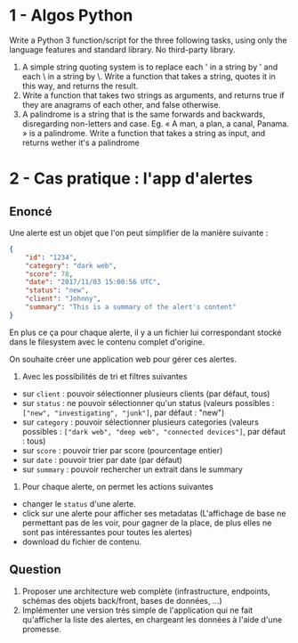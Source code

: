 # 1 - Algos Python

Write a Python 3 function/script for the three following tasks, using only the language features and standard library. No third-party library.

1. A simple string quoting system is to replace each ' in a string by \' and each \ in a string by \\. Write a function that takes a string, quotes it in this way, and returns the result.
1. Write a function that takes two strings as arguments, and returns true if they are anagrams of each other, and false otherwise.
1. A palindrome is a string that is the same forwards and backwards, disregarding non-letters and case. Eg. « A man, a plan, a canal, Panama. » is a palindrome. Write a function that takes a string as input, and returns wether it's a palindrome

# 2 - Cas pratique : l'app d'alertes

## Enoncé

Une alerte est un objet que l'on peut simplifier de la manière suivante :

```json
{
    "id": "1234",
    "category": "dark web",
    "score": 78,
    "date": "2017/11/03 15:00:56 UTC",
    "status": "new",
    "client": "Johnny",
    "summary": "This is a summary of the alert's content"
}
```


En plus ce ça pour chaque alerte, il y a un fichier lui correspondant stocké dans le filesystem avec le contenu complet d'origine. 

On souhaite créer une application web pour gérer ces alertes.

1. Avec les possibilités de tri et filtres suivantes
  - sur `client` : pouvoir sélectionner plusieurs clients (par défaut, tous)
  - sur `status` : ne pouvoir sélectionner qu'un status (valeurs possibles : `["new", "investigating", "junk"]`, par défaut : "new")
  - sur `category` : pouvoir sélectionner plusieurs categories (valeurs possibles : `["dark web", "deep web", "connected devices"]`, par défaut : tous)
  - sur `score` : pouvoir trier par score (pourcentage entier)
  - sur `date` : pouvoir trier par date (par défaut)
  - sur `summary` : pouvoir rechercher un extrait dans le summary
1. Pour chaque alerte, on permet les actions suivantes
  - changer le `status` d'une alerte.
  - click sur une alerte pour afficher ses metadatas (L'affichage de base ne permettant pas de les voir, pour gagner de la place, de plus elles ne sont pas intéressantes pour toutes les alertes)
  - download du fichier de contenu.

## Question

1. Proposer une architecture web complète (infrastructure, endpoints, schémas des objets back/front, bases de données, ...)
1. Implémenter une version très simple de l'application qui ne fait qu'afficher la liste des alertes, en chargeant les données à l'aide d'une promesse. 
